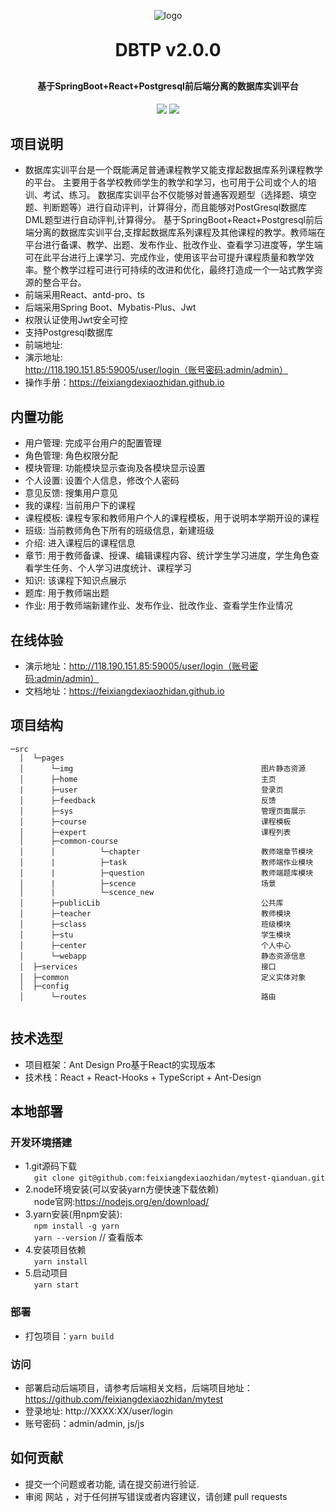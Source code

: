 <p align="center">
	<img alt="logo" src="https://oscimg.oschina.net/oscnet/up-dd77653d7c9f197dd9d93684f3c8dcfbab6.png">
</p>
<h1 align="center" style="margin: 30px 0 30px; font-weight: bold;">DBTP v2.0.0</h1>
<h4 align="center">基于SpringBoot+React+Postgresql前后端分离的数据库实训平台</h4>
<p align="center">
	<a href="https://gitee.com/feixiangdexiaozhidan/mytest"><img src="https://img.shields.io/badge/dbtp-v2.0-brightgreen.svg"></a>
	<a href="https://gitee.com/feixiangdexiaozhidan/mytest/blob/master/LICENSE"><img src="https://img.shields.io/github/license/mashape/apistatus.svg"></a>



</p>


## 项目说明

* 数据库实训平台是一个既能满足普通课程教学又能支撑起数据库系列课程教学的平台。
  主要用于各学校教师学生的教学和学习，也可用于公司或个人的培训、考试、练习。
  数据库实训平台不仅能够对普通客观题型（选择题、填空题、判断题等）进行自动评判，计算得分，而且能够对PostGresql数据库DML题型进行自动评判,计算得分。
  基于SpringBoot+React+Postgresql前后端分离的数据库实训平台,支撑起数据库系列课程及其他课程的教学。教师端在平台进行备课、教学、出题、发布作业、批改作业、查看学习进度等，学生端可在此平台进行上课学习、完成作业，使用该平台可提升课程质量和教学效率。整个教学过程可进行可持续的改进和优化，最终打造成一个一站式教学资源的整合平台。
* 前端采用React、antd-pro、ts
* 后端采用Spring Boot、Mybatis-Plus、Jwt
* 权限认证使用Jwt安全可控
* 支持Postgresql数据库
* 前端地址:
* 演示地址: http://118.190.151.85:59005/user/login（账号密码:admin/admin）
* 操作手册：https://feixiangdexiaozhidan.github.io

## 内置功能

* 用户管理: 完成平台用户的配置管理
* 角色管理: 角色权限分配
* 模块管理: 功能模块显示查询及各模块显示设置
* 个人设置: 设置个人信息，修改个人密码
* 意见反馈: 搜集用户意见
* 我的课程: 当前用户下的课程
* 课程模板: 课程专家和教师用户个人的课程模板，用于说明本学期开设的课程
* 班级: 当前教师角色下所有的班级信息，新建班级
* 介绍: 进入课程后的课程信息
* 章节: 用于教师备课、授课、编辑课程内容、统计学生学习进度，学生角色查看学生任务、个人学习进度统计、课程学习
* 知识: 该课程下知识点展示
* 题库: 用于教师端出题
* 作业: 用于教师端新建作业、发布作业、批改作业、查看学生作业情况
## 在线体验

* 演示地址：http://118.190.151.85:59005/user/login（账号密码:admin/admin）
* 文档地址：https://feixiangdexiaozhidan.github.io

## 项目结构

```
─src
  │  └─pages
  │      └─img							                图片静态资源
  │      ├─home											主页
  |		 ├─user											登录页
  │      ├─feedback                                  	反馈
  │      ├─sys                                  		管理页面展示
  │      ├─course                                  		课程模板
  │      ├─expert                                  		课程列表
  │      ├─common-course                                 
  │      │          └─chapter							教师端章节模块
  │      |          ├─task                              教师端作业模块
  │      |          ├─question                          教师端题库模块
  │      |          ├─scence                          	场景
  │      |          └─scence_new    
  │      ├─publicLib                                    公共库
  │      ├─teacher                                    	教师模块
  │      ├─sclass                                    	班级模块 
  │      ├─stu                                    		学生模块
  │      ├─center                                    	个人中心
  │      └─webapp                                       静态资源信息
  │  ├─services											接口
  │  ├─common										    定义实体对象
  │  ├─config				
  │      └─routes							            路由
  
```
## 技术选型
- 项目框架：Ant Design Pro基于React的实现版本
- 技术栈：React + React-Hooks + TypeScript + Ant-Design
## 本地部署
### 开发环境搭建
* 1.git源码下载
<br />&emsp;`git clone git@github.com:feixiangdexiaozhidan/mytest-qianduan.git`
* 2.node环境安装(可以安装yarn方便快速下载依赖)
 <br />&emsp;node官网:https://nodejs.org/en/download/
* 3.yarn安装(用npm安装): 
 <br />&emsp;`npm install -g yarn` 
 <br />&emsp;`yarn --version`      // 查看版本 
* 4.安装项目依赖
 <br />&emsp;`yarn install`
* 5.启动项目
 <br />&emsp;`yarn start`

### 部署
* 打包项目：`yarn build`
### 访问
* 部署启动后端项目，请参考后端相关文档，后端项目地址：https://github.com/feixiangdexiaozhidan/mytest
* 登录地址: http://XXXX:XX/user/login
* 账号密码：admin/admin, js/js
## 如何贡献

* 提交一个问题或者功能, 请在提交前进行验证.
* 审阅 网站 ，对于任何拼写错误或者内容建议，请创建 pull requests
